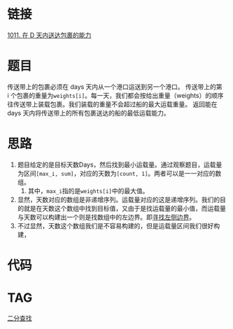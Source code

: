 # 链接

[1011. 在 D 天内送达包裹的能力](https://leetcode.cn/problems/capacity-to-ship-packages-within-d-days/)
# 题目

传送带上的包裹必须在 days 天内从一个港口运送到另一个港口。
传送带上的第 i 个包裹的重量为`weights[i]`。每一天，我们都会按给出重量（weights）的顺序往传送带上装载包裹。我们装载的重量不会超过船的最大运载重量。
返回能在 days 天内将传送带上的所有包裹送达的船的最低运载能力。

# 思路

1. 题目给定的是目标天数Days，然后找到最小运载量。通过观察题目，运载量为区间`[max_i, sum]`，对应的天数为`[count, 1]`。两者可以是一一对应的数组。
	1. 其中，`max_i`指的是`weights[i]`中的最大值。
2. 显然，天数对应的数组是非递增序列。运载量对应的这是递增序列。我们的目的就是在天数这个数组中找到目标值，又由于是找运载量的最小值，而运载量与天数可以构建出一个则是找数组中的左边界。即[寻找左侧边界](二分查找.md#寻找左侧边界)。
3. 不过显然，天数这个数组我们是不容易构建的，但是运载量区间我们很好构建，

# 代码

# TAG
[二分查找](二分查找.md)